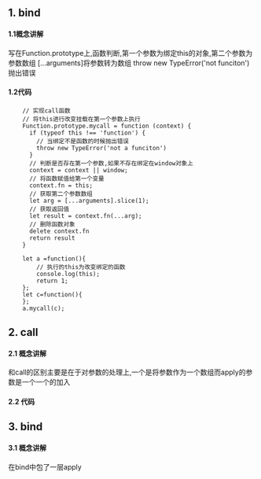 ## 1. bind
#### 1.1概念讲解
写在Function.prototype上,函数判断,第一个参数为绑定this的对象,第二个参数为参数数组
[...arguments]将参数转为数组
throw new TypeError('not funciton')抛出错误
#### 1.2代码
		// 实现call函数
		// 将this进行改变挂载在第一个参数上执行
		Function.prototype.mycall = function (context) {
		  if (typeof this !== 'function') {
		  	// 当绑定不是函数的时候抛出错误
		    throw new TypeError('not a funciton')
		  }
		  // 判断是否存在第一个参数,如果不存在绑定在window对象上
		  context = context || window;
		  // 将函数赋值给第一个变量
		  context.fn = this;
		  // 获取第二个参数数组
		  let arg = [...arguments].slice(1);
		  // 获取返回值
		  let result = context.fn(...arg);
		  // 删除函数对象
		  delete context.fn
		  return result
		} 

		let a =function(){
			// 执行的this为改变绑定的函数
			console.log(this);
			return 1;
		};
		let c=function(){
		};
		a.mycall(c);

## 2. call
#### 2.1 概念讲解
和call的区别主要是在于对参数的处理上,一个是将参数作为一个数组而apply的参数是一个一个的加入
#### 2.2 代码


## 3. bind
#### 3.1 概念讲解
在bind中包了一层apply
